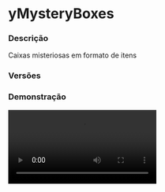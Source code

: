# yMysteryBoxes
<secondary-label ref="factions"/>

### Descrição
Caixas misteriosas em formato de itens

### Versões
<secondary-label ref="1.8"/>
<secondary-label ref="1.9"/>
<secondary-label ref="1.10"/>
<secondary-label ref="1.11"/>
<secondary-label ref="1.12"/>
<secondary-label ref="1.13"/>
<secondary-label ref="1.14"/>
<secondary-label ref="1.15"/>
<secondary-label ref="1.16"/>
<secondary-label ref="1.17"/>
<secondary-label ref="1.18"/>
<secondary-label ref="1.19"/>
<secondary-label ref="1.20"/>

### Demonstração
<video src="//www.youtube.com/watch?v=Ne72BLtk2Zc"/>


<chapter title="Comandos" id="commands" collapsible="true">
<code-block lang="plain text">/mbox - Mostra a mensagem de ajuda
/mbox ver - Vê o preview de uma caixa
/mbox give - Dá uma caixa à um jogador
/mbox giveall - Dá uma caixa à todos os jogadores</code-block>
</chapter>

<chapter title="Permissões" id="permissions" collapsible="true">
<code-block lang="plain text">ymysteryboxes.admin - Permissão para o /mbox give e /mbox giveall</code-block>
</chapter>



## Erros comuns
<primary-label ref="errors"/>

Antes de configurar o plugin, revise os pontos listados aqui para evitar problemas frequentes durante a configuração.

<seealso style="cards">
    <category ref="wrs">
        <a href="yplugins.md"></a>        <a href="https://ystoreplugins.com.br/plugins/detalhes/82-yMysteryBoxes">Site do plugin yMysteryBoxes</a>
    </category>
</seealso>
